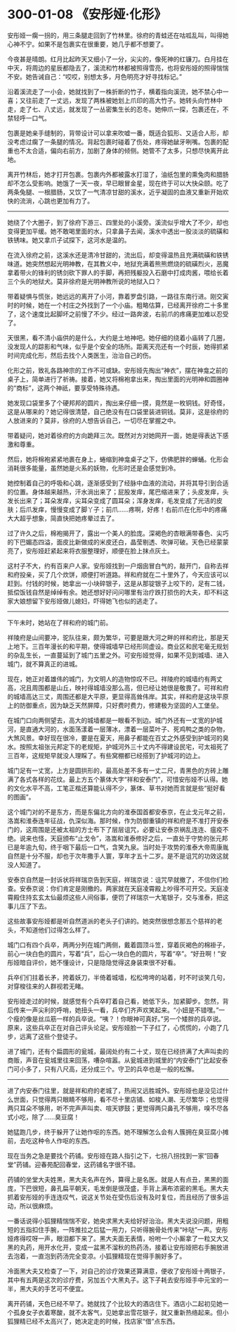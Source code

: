 # 300-01-08 《安彤娅·化形》

安彤娅一瘸一拐的，用三条腿走回到了竹林里。徐府的青蛙还在咕呱乱叫，叫得她心神不宁。如果不是包裹实在很重要，她几乎都不想要了。

今夜甚是晴朗。红月比起昨天又细小了一分，尖尖的，像死神的红镰刀。白月挂在中天，将周边的星辰都隐去了，溪流和竹林都被照得雪亮，也将安彤娅的照得惴惴不安。她告诫自己：“哎哎，别想太多，月色明亮才好寻找标记。”

沿着溪流走了一小会，她就找到了一株折断的竹子，横着指向溪流，她不禁心中一喜；又往前走了一丈远，发现了两株被她划上爪印的高大竹子。她转头向竹林中走，走了七、八丈远，就发现了一丛密集生长的忍冬。她伸爪一探，包裹还在，不禁轻呼一口气。

包裹是她亲手缝制的，背带设计可以拿来吹嘘一番，既适合狐形、又适合人形，却没考虑过瘸了一条腿的情况。背起包裹时碰着了伤处，疼得她龇牙咧嘴。包裹的配重也不太合适，偏向右前方，加剧了身体的倾侧。她管不了太多，只想尽快离开此地。

离开竹林后，她才打开包裹。包裹内外都被露水打湿了，油纸包里的熏兔肉和腊肠却不怎么受影响。她饿了一天一夜，早已眼冒金星，现在终于可以大快朵颐。吃了两条兔腿、一根腊肠，又饮了一气清凉甘甜的溪水，近乎凝固的血液又重新开始欢快的流淌，心跳也更加有力了。

***

她绕了个大圈子，到了徐府下游三、四里处的小溪旁。溪流似乎增大了不少，却也变得更加平缓。她不敢喝里面的水，只拿鼻子去闻，溪水中透出一股淡淡的硫磺和铁锈味。她又拿爪子试探下，这河水是温的。

在流入徐府之前，这溪水还是清冷甘甜的，流出后，却变得温热且充满硫磺和铁锈味道。她突然想起光明神教，在其教义中，地狱充满着熊熊燃烧的硫磺烈火，恶魔拿着带火的锋利的锈剑砍下罪人的手脚，再把残躯投入石磨中打成肉酱，喂给长着三个头的地狱犬。莫非徐府是光明神教所说的地狱入口？

带着疑惧与慌张，她远远的离开了小河，靠着罗盘引路，一路往东南行进。刚交寅时的时候，她在一个村庄之外找到了一个小庙。粗略估算，已经离开徐府二十多里了，这个速度比起脚坏之前慢了不少。经过一路奔波，右前爪的疼痛更加难以忍受了。

天很黑，看不清小庙供的是什么，大约是土地神吧。她仔细的绕着小庙转了几圈，没发现人的踪影和气味，似乎是个安全的场所。距离天亮还有一个时辰，她得抓紧时间完成化形，然后去找个人类医生，治治自己的伤。

化形之前，致礼各路神宗的工作不可或缺。安彤娅先掏出“神衣”，摆在神龛之前的桌子上，简单进行了祈祷。接着，她又将棉袍拿出来，掏出里面的光明神和圆圈神的“商标”，这两个神祇，要享受特殊待遇。

她发现口袋里多了个硬邦邦的圆片，掏出来仔细一摸，竟然是一枚铜钱。好奇怪，这是从哪来的？她记得很清楚，自己绝没有在口袋里装进铜钱。莫非，这是徐府的人放进来的？莫非，徐府的人想告诉自己，一切尽在掌握之中。

带着疑问，她对着徐府的方向跪拜三次。既然对方对她网开一面，她是得表达下感激和尊重。

然后，她将棉袍紧紧地裹在身上，蜷缩到神龛桌子之下，仿佛肥胖的蝉蛹。化形会消耗很多能量，虽然她是火系的妖物，化形时还是会感觉到冷。

她控制着自己的呼吸和心跳，逐渐感受到了经脉中血液的流动，并将其导引到合适的位置。身体越来越热，汗水淌出来了；屁股发痒，尾巴缩进来了；头皮发痒，头发长出来了；耳朵发痒，尖耳朵变成了圆耳朵；浑身发痒，毛发变成了光洁的皮肤；后爪发痒，慢慢变成了脚丫子；前爪……疼啊，好疼！右前爪在化形中的疼痛大大超乎想象，简直快把她疼晕过去了。

过了许久之后，棉袍揭开了，露出一个美人的脸庞。深褐色的杏眼满带春色、尖巧的下巴媚态四溢，面皮比新做成的米皮还白，晶莹剔透、吹弹可破。天色已经蒙蒙亮了，安彤娅赶紧起来将衣服整理好，顺便在脸上抹点灰土。

这村子不大，约有百来户人家。安彤娅找到一户烟囱冒白气的，敲开门，自称去祥和府投亲，买了几个炊饼，顺便打听道路。祥和府就在二十里外了，今天应该可以赶到。付钱的时候，她拿出一小块碎银子，这是从那锭银子上咬下的，足有二钱，抵偿饭钱自然是绰绰有余。她还想好好问问哪里有治疗跌打损伤的大夫，却不料这家大娘想留下安彤娅做儿媳妇，吓得她飞也似的逃走了。

***

下午未时，她站在了祥和府的城门前。

祥陵府是山间要冲，驼队往来，颇为繁华，可要是跟大河之畔的祥和府比，那是天上地下。三百年漫长的和平期，使得城墙早已经形同虚设。商业区和民宅毫无规划的杂乱生长，一直蔓延到了城门五里之外。可安彤娅觉得，如果不见到城墙、进入城门，就不算真正的进城。

现在，她正对着雄伟的城门，为文明人的造物惊叹不已。祥陵府的城墙约有两丈高，况且周围都是山丘，映衬得城墙没那么高，但已经让她很是敬畏了。可祥和府的城墙高达三丈，周围还都是大平原，更显得高耸伟岸。其实，祥和府是这块平原上的防御重点，因为缺乏天然屏障，只好费时费力，修建极为坚固的人工堡垒。

在城门口向两侧望去，高大的城墙都是一眼看不到边。城门外还有一丈宽的护城河，是直通大河的，水面荡漾着一层薄冰，漂着一层菜叶子、死鸡鸭之类的杂物，大煞风景。幸好现在很冷，要是在夏天，用鼻子都能在百丈之外感受到护城河的臭水。按照太祖张元邦定下的老规矩，护城河外三十丈内不得建设民宅，可太祖死了三百年，这规矩早就没人理睬了。有些窝棚都已经搭到了护城河的边上。

城门足有一丈宽，上方是圆拱形的，最高处差不多有一丈二尺，青黑色的方砖上雕满了各式各样的花纹。最上方五个篆体大字“祥和安泰门”，可惜安彤娅不认得。她的文化水平不高，工笔正楷还算能认得不少，篆体、草书对她而言就是些“挺好看的图画”。

这个城门对的不是东方，而是东偏北方向的淮泰国首都安泰京，在止戈元年之前，洛嵩和淮泰连年征战，仇深似海。那时候，作为防御重镇的祥和府是不准打开安泰门的，这周围是还被太祖的方士布下了层层诅咒，必要让安泰京祸乱连连、瘟疫不绝。说来也怪，天庭颁布“止戈令”，洛嵩和淮泰修好之后，一直处于守势的张元邦已是年逾九旬，终于咽下最后一口气，含笑九泉。当时处于攻势的淮泰大帝周康胤自然是十分不服，却也于次年撒手人寰，享年才五十二岁。是不是诅咒的功效这就没人知道了。

安泰京自然是一封诉状将祥瑞京告到天庭，祥瑞京说：诅咒早就撤了，不信你们检查。安泰京说：你们肯定是刚撤的。两家就在天庭凌霄殿上吵得不可开交。天庭凌霄殿住持玄玄太仙最烦这些人间俗事，便罚了祥瑞京一大笔银子，交与淮泰，把这事儿压了下去。

这些故事安彤娅都是听自然道派的老头子们讲的。她突然很想念那五个慈祥的老头，不知道他们过得怎么样了。

城门口有四个兵卒，两两分列在城门两侧，戴着圆顶斗笠，穿着灰褐色的棉褂子，前心一块白色的圆片，写着“兵”，后心一块白色的圆片，写着“卒”。“好丑啊！”安彤娅暗自评价，她不懂设计，只是隐隐觉得这身装束很不好看。

兵卒们们拄着长矛，挎着妖刀，半倚着城墙，松松垮垮的站着，时不时谈笑几句，对穿梭往来的人群视若无睹。

安彤娅走过的时候，就感觉有个兵卒盯着自己看，她低下头，加紧脚步。忽然，背后传来一声尖利的呼哨，她扭头一看，兵卒们齐声欢笑起来。“小妞是不错嘿。”一个瘦的像是丝瓜筋一样的兵卒说。“咦？！你眼神可真好。”另一个矮胖的兵卒说。原来，这些兵卒正在对自己评头论足。安彤娅脸一下子红了，心慌慌的，小跑了几步，远离了这些个登徒子。

进了城门，还有个扁圆形的瓮城，最阔处约有二十丈，现在已经挤满了大声叫卖的商贩，声音在瓮城里往来回荡，嘈杂喧嚣。从瓮城进到城里的“内安泰门”比起安泰门可小多了，只有八尺高，还分成三个。守卫的兵卒也是一般的松懈。

***

进了内安泰门往里，就是祥和府的老城了，热闹又远胜城外。安彤娅也是没见过什么世面，只觉得两只眼睛不够用，看不尽十里店铺、如梭人潮、无尽繁华；也觉得两只耳朵不够用，听不完声声叫卖、喧天锣鼓；更觉得两只鼻孔不够用，嗅不尽各式小吃，除了……臭豆腐！

她猛跑几步，终于躲开了让她作呕的东西。她不理解怎么会有人簇拥在臭豆腐小摊前，去吃这种令人作呕的东西。

现在当务之急是要找个药铺。安彤娅在路人指引之下，七拐八拐找到一家“回春堂”药铺。迎春苑配回春堂，这药铺名字很不错。

药铺的坐堂大夫姓黑，黑大夫名声在外，算得上是名医。就是人有点丑，黑黑的面庞，下巴很短，鼻孔扁平朝天，毛发倒是很茂盛，手背上满布浓密的黑毛。黑大夫抓着安彤娅的手连连叹气，说这关节处在受伤后没有及时复位，而且经历了很多运动，所以很麻烦。

一番话说得小狐狸精惴惴不安，她央求黑大夫给好好治治。黑大夫说没问题，用粗短的五指扣住手腕，一阵推拉之后猛一用力，只听得腕骨处传来“咔哒”一声。安彤娅疼得哎呀一声，眼泪都下来了。黑大夫面无表情，吩咐一个小厮拿了一粒又大又黑的丸药，用开水化开，变成一盆黑不溜秋的热药汤，接着让安彤娅把右手腕放进去泡着，一直泡到药汤完全变凉。小狐狸精现在觉得手腕好多了。

冷面黑大夫又检查了一下，对自己的诊疗效果还算满意，便收了安彤娅十两银子，其中有五两是这次的诊疗费，另加五个大黑丸子。这下子耗去安彤娅手中元宝的一半，黑大夫的手艺可不便宜。

离开药铺，天色已经不早了。她就找了个比较大的酒店住下。酒店小二起初见她一个孤身女子衣着寒酸，就不太客气，见她拿出雪花银子，就又重新热络起来。但小狐狸精已经不太高兴了，她决定走的时候，找店家“借”点东西。